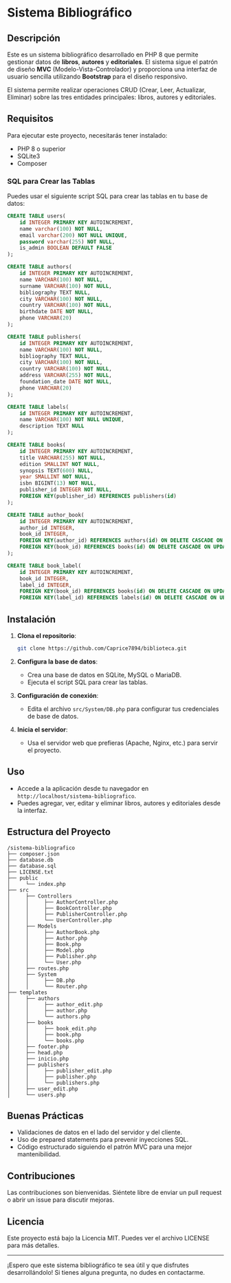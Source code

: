 # Sistema Bibliográfico

## Descripción

Este es un sistema bibliográfico desarrollado en PHP 8 que permite gestionar datos de **libros**, **autores** y **editoriales**. El sistema sigue el patrón de diseño **MVC** (Modelo-Vista-Controlador) y proporciona una interfaz de usuario sencilla utilizando **Bootstrap** para el diseño responsivo. 

El sistema permite realizar operaciones CRUD (Crear, Leer, Actualizar, Eliminar) sobre las tres entidades principales: libros, autores y editoriales.

## Requisitos

Para ejecutar este proyecto, necesitarás tener instalado:

- PHP 8 o superior
- SQLite3
- Composer

### SQL para Crear las Tablas

Puedes usar el siguiente script SQL para crear las tablas en tu base de datos:

```sql
CREATE TABLE users(
	id INTEGER PRIMARY KEY AUTOINCREMENT,
	name varchar(100) NOT NULL,
	email varchar(200) NOT NULL UNIQUE,
	password varchar(255) NOT NULL,
	is_admin BOOLEAN DEFAULT FALSE
);

CREATE TABLE authors(
	id INTEGER PRIMARY KEY AUTOINCREMENT,
	name VARCHAR(100) NOT NULL,
	surname VARCHAR(100) NOT NULL,
	bibliography TEXT NULL,
	city VARCHAR(100) NOT NULL,
	country VARCHAR(100) NOT NULL,
	birthdate DATE NOT NULL,
	phone VARCHAR(20)
);

CREATE TABLE publishers(
	id INTEGER PRIMARY KEY AUTOINCREMENT,
	name VARCHAR(100) NOT NULL,
	bibliography TEXT NULL,
	city VARCHAR(100) NOT NULL,
	country VARCHAR(100) NOT NULL,
	address VARCHAR(255) NOT NULL,
	foundation_date DATE NOT NULL,
	phone VARCHAR(20)
);

CREATE TABLE labels(
	id INTEGER PRIMARY KEY AUTOINCREMENT,
	name VARCHAR(100) NOT NULL UNIQUE,
	description TEXT NULL
);

CREATE TABLE books(
	id INTEGER PRIMARY KEY AUTOINCREMENT,
	title VARCHAR(255) NOT NULL,
	edition SMALLINT NOT NULL,
	synopsis TEXT(600) NULL,
	year SMALLINT NOT NULL,
	isbn BIGINT(13) NOT NULL,
	publisher_id INTEGER NOT NULL,
	FOREIGN KEY(publisher_id) REFERENCES publishers(id)
);

CREATE TABLE author_book(
	id INTEGER PRIMARY KEY AUTOINCREMENT,
	author_id INTEGER,
	book_id INTEGER,
	FOREIGN KEY(author_id) REFERENCES authors(id) ON DELETE CASCADE ON UPDATE CASCADE,
	FOREIGN KEY(book_id) REFERENCES books(id) ON DELETE CASCADE ON UPDATE CASCADE
);

CREATE TABLE book_label(
	id INTEGER PRIMARY KEY AUTOINCREMENT,
	book_id INTEGER,
	label_id INTEGER,
	FOREIGN KEY(book_id) REFERENCES books(id) ON DELETE CASCADE ON UPDATE CASCADE,
	FOREIGN KEY(label_id) REFERENCES labels(id) ON DELETE CASCADE ON UPDATE CASCADE

```

## Instalación

1. **Clona el repositorio**:

	```bash
	git clone https://github.com/Caprice7894/biblioteca.git
	```

2. **Configura la base de datos**:
	- Crea una base de datos en SQLite, MySQL o MariaDB.
	- Ejecuta el script SQL para crear las tablas.

3. **Configuración de conexión**:
	- Edita el archivo `src/System/DB.php` para configurar tus credenciales de base de datos.

4. **Inicia el servidor**:
	- Usa el servidor web que prefieras (Apache, Nginx, etc.) para servir el proyecto.

## Uso

- Accede a la aplicación desde tu navegador en `http://localhost/sistema-bibliografico`.
- Puedes agregar, ver, editar y eliminar libros, autores y editoriales desde la interfaz.

## Estructura del Proyecto

```
/sistema-bibliografico
├── composer.json
├── database.db
├── database.sql
├── LICENSE.txt
├── public
│     └── index.php
├── src
│     ├── Controllers
│     │     ├── AuthorController.php
│     │     ├── BookController.php
│     │     ├── PublisherController.php
│     │     └── UserController.php
│     ├── Models
│     │     ├── AuthorBook.php
│     │     ├── Author.php
│     │     ├── Book.php
│     │     ├── Model.php
│     │     ├── Publisher.php
│     │     └── User.php
│     ├── routes.php
│     ├── System
│     │     ├── DB.php
│     │     └── Router.php
├── templates
│     ├── authors
│     │     ├── author_edit.php
│     │     ├── author.php
│     │     └── authors.php
│     ├── books
│     │     ├── book_edit.php
│     │     ├── book.php
│     │     └── books.php
│     ├── footer.php
│     ├── head.php
│     ├── inicio.php
│     ├── publishers
│     │     ├── publisher_edit.php
│     │     ├── publisher.php
│     │     └── publishers.php
│     ├── user_edit.php
│     └── users.php

```

## Buenas Prácticas

- Validaciones de datos en el lado del servidor y del cliente.
- Uso de prepared statements para prevenir inyecciones SQL.
- Código estructurado siguiendo el patrón MVC para una mejor mantenibilidad.

## Contribuciones

Las contribuciones son bienvenidas. Siéntete libre de enviar un pull request o abrir un issue para discutir mejoras.

## Licencia

Este proyecto está bajo la Licencia MIT. Puedes ver el archivo LICENSE para más detalles.

---

¡Espero que este sistema bibliográfico te sea útil y que disfrutes desarrollándolo! Si tienes alguna pregunta, no dudes en contactarme.
